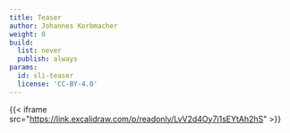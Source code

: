 ```yaml
---
title: Teaser
author: Johannes Korbmacher
weight: 0
build:
  list: never
  publish: always
params: 
  id: sli-teaser
  license: 'CC-BY-4.0'
---
```



{{< iframe src="https://link.excalidraw.com/p/readonly/LvV2d4Oy7i1sEYtAh2hS" >}}

